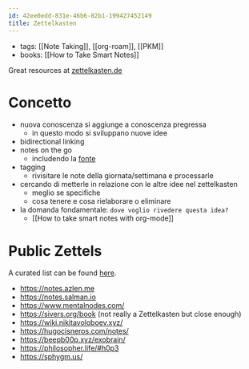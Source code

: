 ```yaml
---
id: 42ee0edd-831e-46b6-82b1-199427452149
title: Zettelkasten
---
```


- tags: [[Note Taking]], [[org-roam]], [[PKM]]
- books: [[How to Take Smart Notes]]

Great resources at [zettelkasten.de](https://zettelkasten.de/posts/)

# Concetto

- nuova conoscenza si aggiunge a conoscenza pregressa
  - in questo modo si sviluppano nuove idee
- bidirectional linking
- notes on the go
  - includendo la <u>fonte</u>
- tagging
  - rivisitare le note della giornata/settimana e processarle
- cercando di metterle in relazione con le altre idee nel zettelkasten
  - meglio se specifiche
  - cosa tenere e cosa rielaborare o eliminare
- la domanda fondamentale: `dove voglio rivedere questa idea?`
  - [[How to take smart notes with org-mode]]

# Public Zettels

A curated list can be found [here](https://github.com/KasperZutterman/Second-Brain).

- <https://notes.azlen.me>
- <https://notes.salman.io>
- <https://www.mentalnodes.com/>
- <https://sivers.org/book> (not really a Zettelkasten but close enough)
- <https://wiki.nikitavoloboev.xyz/>
- <https://hugocisneros.com/notes/>
- <https://beepb00p.xyz/exobrain/>
- <https://philosopher.life/#h0p3>
- <https://sphygm.us/>
